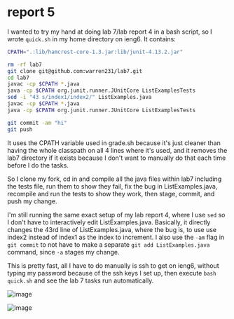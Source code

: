 # report 5
I wanted to try my hand at doing lab 7/lab report 4 in a bash script, so I wrote `quick.sh` in my home directory on ieng6. It contains:

```sh
CPATH=".:lib/hamcrest-core-1.3.jar:lib/junit-4.13.2.jar"

rm -rf lab7
git clone git@github.com:warren231/lab7.git
cd lab7
javac -cp $CPATH *.java
java -cp $CPATH org.junit.runner.JUnitCore ListExamplesTests
sed -i "43 s/index1/index2/" ListExamples.java
javac -cp $CPATH *.java
java -cp $CPATH org.junit.runner.JUnitCore ListExamplesTests

git commit -am "hi"
git push
```

It uses the CPATH variable used in grade.sh because it's just cleaner than having the whole classpath on all 4 lines where it's used, and it removes the lab7 directory if it exists because I don't want to manually do that each time before I do the tasks.

So I clone my fork, cd in and compile all the java files within lab7 including the tests file, run them to show they fail, fix the bug in ListExamples.java, recompile and run the tests to show they work, then stage, commit, and push my change.

I'm still running the same exact setup of my lab report 4, where I use `sed` so I don't have to interactively edit ListExamples.java. Basically, it directly changes the 43rd line of ListExamples.java, where the bug is, to use use index2 instead of index1 as the index to increment. I also use the `-am` flag in `git commit` to not have to make a separate `git add ListExamples.java` command, since `-a` stages my change.

This is pretty fast, all I have to do manually is ssh to get on ieng6, without typing my password because of the ssh keys I set up, then execute `bash quick.sh` and see the lab 7 tasks run automatically.

![image](https://user-images.githubusercontent.com/110417554/224616142-c98edbde-ccbb-4ebd-8741-e6570278c361.png)

![image](https://user-images.githubusercontent.com/110417554/224616160-127977da-c3f0-4deb-8edd-c891609dad54.png)

